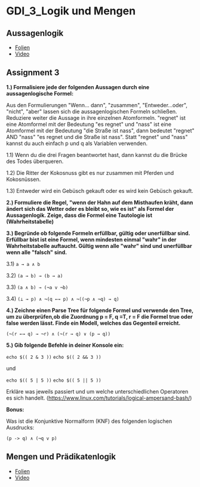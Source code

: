 # GDI_3_Logik und Mengen

## Aussagenlogik

* [Folien](https://docs.google.com/presentation/d/1dujrq3RTFDCgTUwCNwAacjZK6SfUYasNXWxUyLktdnY/edit?usp=sharing)
* [Video](https://youtu.be/2vfaQLVStmU)

## Assignment 3

**1.) Formalisiere jede der folgenden Aussagen durch eine aussagenlogische Formel:**

Aus den Formulierungen "Wenn... dann", "zusammen", "Entweder...oder", "nicht", "aber" lassen sich die aussagenlogischen Formeln schließen.
Reduziere weiter die Aussage in ihre einzelnen Atomformeln. 
"regnet" ist eine Atomformel mit der Bedeutung "es regnet" und "nass" ist eine Atomformel mit der Bedeutung "die Straße ist nass", dann bedeutet "regnet" AND "nass" "es regnet und die Straße ist nass". 
Statt "regnet" und "nass" kannst du auch einfach p und q als Variablen verwenden.

  1.1) Wenn du die drei Fragen beantwortet hast, dann kannst du die Brücke des Todes überqueren.

  1.2) Die Ritter der Kokosnuss gibt es nur zusammen mit Pferden und Kokosnüssen.

  1.3) Entweder wird ein Gebüsch gekauft oder es wird kein Gebüsch gekauft.

**2.) Formuliere die Regel, "wenn der Hahn auf dem Misthaufen kräht, dann ändert sich
das Wetter oder es bleibt so, wie es ist" als Formel der Aussagenlogik. Zeige, dass die
Formel eine Tautologie ist (Wahrheitstabelle)**

**3.) Begründe ob folgende Formeln erfüllbar, gültig oder unerfüllbar sind.
Erfüllbar bist ist eine Formel, wenn mindesten einmal "wahr" in der Wahrheitstabelle auftaucht.
Gültig wenn alle "wahr" sind und unerfüllbar wenn alle "falsch" sind.**

  3.1)  `a → a ∧ b`

  3.2) `(a → b) → (b → a)`

  3.3) `(a ∧ b) → (¬a v ¬b)`

  3.4) `(⊥ → p) ∧ ¬(q ←→ p) ∧ ¬((¬p ∧ ¬q) → q)`

**4.) Zeichne einen Parse Tree für folgende Formel und verwende den Tree, um zu überprüfen,ob die Zuordnung p = F, q =T, r = F die Formel true oder false werden lässt. Finde
ein Modell, welches das Gegenteil erreicht.**

`(¬(r ←→ q) → ¬r) ∧ (¬(r → q) ∨ (p → q))`

**5.) Gib folgende Befehle in deiner Konsole ein:**

  `echo $(( 2 & 3 ))`
  `echo $(( 2 && 3 ))`

und

  `echo $(( 5 | 5 ))`
  `echo $(( 5 || 5 ))`

Erkläre was jeweils passiert und um welche unterschiedlichen Operatoren es sich handelt.
(https://www.linux.com/tutorials/logical-ampersand-bash/)

**Bonus:**

Was ist die Konjunktive Normalform (KNF) des folgenden logischen Ausdrucks:

`(p -> q) ∧ (¬q v p)`

## Mengen und Prädikatenlogik

* [Folien](https://docs.google.com/presentation/d/19b51V9_RjuJAN9ogYhZnPZVNFqUhMPqgbDJviZoaoDk/edit?usp=sharing)
* [Video](https://youtu.be/zs8ZHLRPZhI)

